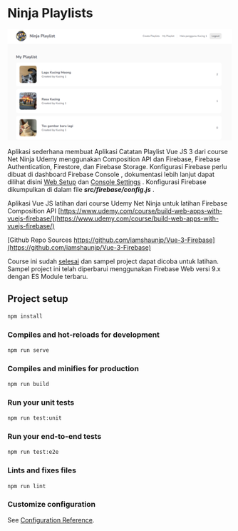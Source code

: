 # Ninja Playlists

![Alt Image](https://raw.githubusercontent.com/javascript-indonesias/vue-ninja-playlist-public/master/ScreenshotApp.png)

Aplikasi sederhana membuat Aplikasi Catatan Playlist Vue JS 3 dari course Net Ninja Udemy menggunakan Composition API dan Firebase, Firebase Authentication, Firestore, dan Firebase Storage. Konfigurasi Firebase perlu dibuat di dashboard Firebase Console , dokumentasi lebih lanjut dapat dilihat disini [Web Setup](https://firebase.google.com/docs/web/setup) dan [Console Settings](https://console.firebase.google.com/project/ninja-playlists/settings/general/) . Konfigurasi Firebase dikumpulkan di dalam file  ***src/firebase/config.js*** .

Aplikasi Vue JS latihan dari course Udemy Net Ninja untuk latihan Firebase Composition API [https://www.udemy.com/course/build-web-apps-with-vuejs-firebase/](https://www.udemy.com/course/build-web-apps-with-vuejs-firebase/)

[Github Repo Sources https://github.com/iamshaunjp/Vue-3-Firebase](https://github.com/iamshaunjp/Vue-3-Firebase)

Course ini sudah [selesai](https://www.udemy.com/certificate/UC-a10cacf7-01b2-490a-9825-4cab17fce8b8/) dan sampel project dapat dicoba untuk latihan. Sampel project ini telah diperbarui menggunakan Firebase Web versi 9.x dengan ES Module terbaru.

## Project setup

```sh
npm install
```

### Compiles and hot-reloads for development

```sh
npm run serve
```

### Compiles and minifies for production

```sh
npm run build
```

### Run your unit tests

```sh
npm run test:unit
```

### Run your end-to-end tests

```sh
npm run test:e2e
```

### Lints and fixes files

```sh
npm run lint
```

### Customize configuration

See [Configuration Reference](https://cli.vuejs.org/config/).
